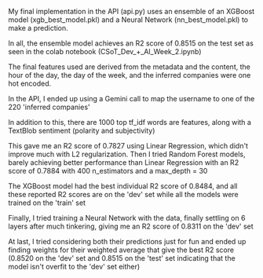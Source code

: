 My final implementation in the API (api.py) uses an ensemble of an XGBoost model (xgb_best_model.pkl) and a Neural Network (nn_best_model.pkl) to make a prediction.

In all, the ensemble model achieves an R2 score of 0.8515 on the test set as seen in the colab notebook (CSoT_Dev_+_AI_Week_2.ipynb)

The final features used are derived from the metadata and the content, the hour of the day, the day of the week, and the inferred companies were one hot encoded.

In the API, I ended up using a Gemini call to map the username to one of the 220 'inferred companies'

In addition to this, there are 1000 top tf_idf words are features, along with a TextBlob sentiment (polarity and subjectivity)

This gave me an R2 score of 0.7827 using Linear Regression, which didn't improve much with L2 regularization. Then I tried Random Forest models, barely achieving better performance than Linear
Regression with an R2 score of 0.7884 with 400 n_estimators and a max_depth = 30

The XGBoost model had the best individual R2 score of 0.8484, and all these reported R2 scores are on the 'dev' set while all the models were trained on the 'train' set

Finally, I tried training a Neural Network with the data, finally settling on 6 layers after much tinkering, giving me an R2 score of 0.8311 on the 'dev' set

At last, I tried considering both their predictions just for fun and ended up finding weights for their weighted average that give the best R2 score (0.8520 on the 'dev' set and 0.8515 on the 'test' set 
indicating that the model isn't overfit to the 'dev' set either)
